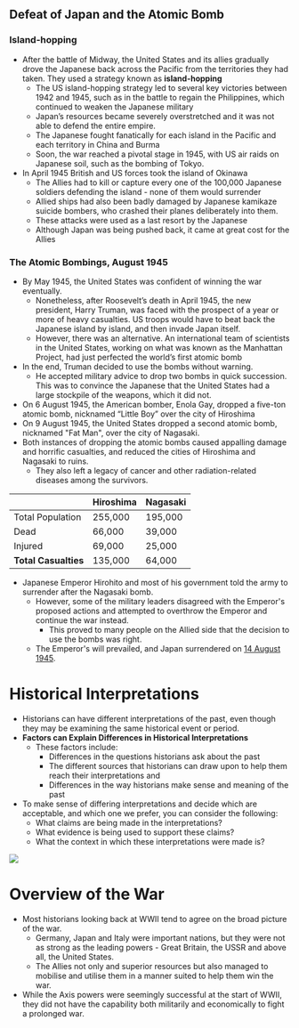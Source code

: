 ## Defeat of Japan and the Atomic Bomb

### Island-hopping

- After the battle of Midway, the United States and its allies gradually drove the Japanese back across the Pacific from the territories they had taken. They used a strategy known as **island-hopping**
    - The US island-hopping strategy led to several key victories between 1942 and 1945, such as in the battle to regain the Philippines, which continued to weaken the Japanese military
    - Japan’s resources became severely overstretched and it was not able to defend the entire empire.
    - The Japanese fought fanatically for each island in the Pacific and each territory in China and Burma
    - Soon, the war reached a pivotal stage in 1945, with US air raids on Japanese soil, such as the bombing of Tokyo.
- In April 1945 British and US forces took the island of Okinawa
    - The Allies had to kill or capture every one of the 100,000 Japanese soldiers defending the island - none of them would surrender
    - Allied ships had also been badly damaged by Japanese kamikaze suicide bombers, who crashed their planes deliberately into them.
    - These attacks were used as a last resort by the Japanese
    - Although Japan was being pushed back, it came at great cost for the Allies

### The Atomic Bombings, August 1945

- By May 1945, the United States was confident of winning the war eventually.
    - Nonetheless, after Roosevelt’s death in April 1945, the new president, Harry Truman, was faced with the prospect of a year or more of heavy casualties. US troops would have to beat back the Japanese island by island, and then invade Japan itself.
    - However, there was an alternative. An international team of scientists in the United States, working on what was known as the Manhattan Project, had just perfected the world’s first atomic bomb
- In the end, Truman decided to use the bombs without warning.
    - He accepted military advice to drop two bombs in quick succession. This was to convince the Japanese that the United States had a large stockpile of the weapons, which it did not.
- On 6 August 1945, the American bomber, Enola Gay, dropped a five-ton atomic bomb, nicknamed “Little Boy” over the city of Hiroshima
- On 9 August 1945, the United States dropped a second atomic bomb, nicknamed "Fat Man", over the city of Nagasaki.
- Both instances of dropping the atomic bombs caused appalling damage and horrific casualties, and reduced the cities of Hiroshima and Nagasaki to ruins.
    - They also left a legacy of cancer and other radiation-related diseases among the survivors.

|                      | Hiroshima | Nagasaki |
|----------------------|-----------|----------|
| Total Population     | 255,000   | 195,000  |
| Dead                 | 66,000    | 39,000   |
| Injured              | 69,000    | 25,000   |
| **Total Casualties** | 135,000   | 64,000   |

- Japanese Emperor Hirohito and most of his government told the army to surrender after the Nagasaki bomb.
    - However, some of the military leaders disagreed with the Emperor's proposed actions and attempted to overthrow the Emperor and continue the war instead.
        - This proved to many people on the Allied side that the decision to use the bombs was right.
    - The Emperor's will prevailed, and Japan surrendered on <u>14 August 1945</u>. 

# Historical Interpretations

- Historians can have different interpretations of the past, even though they may be examining the same historical event or period.
- **Factors can Explain Differences in Historical Interpretations**
    - These factors include:
        - Differences in the questions historians ask about the past
        - The different sources that historians can draw upon to help them reach their interpretations and
        - Differences in the way historians make sense and meaning of the past
- To make sense of differing interpretations and decide which are acceptable, and which one we prefer, you can consider the following:
    - What claims are being made in the interpretations?
    - What evidence is being used to support these claims?
    - What the context in which these interpretations were made is?

<img src="./End-Of-WW2/figure1.png"/>


# Overview of the War
- Most historians looking back at WWII tend to agree on the broad picture of the war.
    - Germany, Japan and Italy were important nations, but they were not as strong as the leading powers - Great Britain, the USSR and above all, the United States.
    - The Allies not only and superior resources but also managed to mobilise and utilise them in a manner suited to help them win the war.
- While the Axis powers were seemingly successful at the start of WWII, they did not have the capability both militarily and economically to fight a prolonged war.
